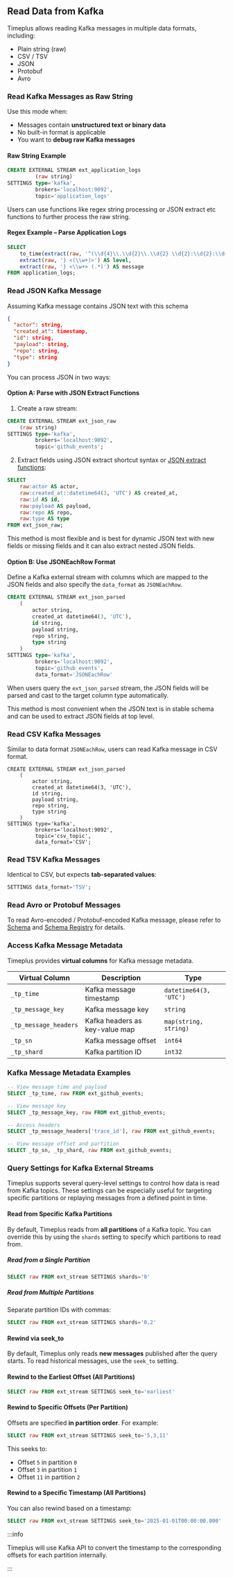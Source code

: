 ## Read Data from Kafka

Timeplus allows reading Kafka messages in multiple data formats, including:

* Plain string (raw)
* CSV / TSV
* JSON
* Protobuf
* Avro

### Read Kafka Messages as Raw String 

Use this mode when:

* Messages contain **unstructured text or binary data**
* No built-in format is applicable
* You want to **debug raw Kafka messages**

#### Raw String Example

```sql
CREATE EXTERNAL STREAM ext_application_logs
         (raw string)
SETTINGS type='kafka',
         brokers='localhost:9092',
         topic='application_logs'
```

Users can use functions like regex string processing or JSON extract etc functions to further process the raw string.

#### Regex Example – Parse Application Logs

```sql
SELECT 
    to_time(extract(raw, '^(\\d{4}\\.\\d{2}\\.\\d{2} \\d{2}:\\d{2}:\\d{2}\\.\\d+)')) AS timestamp, 
    extract(raw, '} <(\\w+)>') AS level,
    extract(raw, '} <\\w+> (.*)') AS message
FROM application_logs;
```

### Read JSON Kafka Message 

Assuming Kafka message contains JSON text with this schema

```json
{
  "actor": string,
  "created_at": timestamp,
  "id": string,
  "payload": string,
  "repo": string,
  "type": string
}
```

You can process JSON in two ways:

#### Option A: Parse with JSON Extract Functions

1. Create a raw stream:

```sql
CREATE EXTERNAL STREAM ext_json_raw
    (raw string)
SETTINGS type='kafka',
         brokers='localhost:9092',
         topic='github_events';
```

2. Extract fields using JSON extract shortcut syntax or [JSON extract functions](/functions_for_json):

```sql
SELECT 
    raw:actor AS actor,
    raw:created_at::datetime64(3, 'UTC') AS created_at,
    raw:id AS id,
    raw:payload AS payload,
    raw:repo AS repo,
    raw:type AS type
FROM ext_json_raw;
```

This method is most flexible and is best for dynamic JSON text with new fields or missing fields and it can also extract nested JSON fields. 

#### Option B: Use JSONEachRow Format

Define a Kafka external stream with columns which are mapped to the JSON fields and also specify the `data_format` as `JSONEachRow`. 

```sql
CREATE EXTERNAL STREAM ext_json_parsed
    (
        actor string,
        created_at datetime64(3, 'UTC'),
        id string,
        payload string,
        repo string,
        type string
    )
SETTINGS type='kafka',
         brokers='localhost:9092',
         topic='github_events',
         data_format='JSONEachRow'
```

When users query the `ext_json_parsed` stream, the JSON fields will be parsed and cast to the target column type automatically. 

This method is most convenient when the JSON text is in stable schema and can be used to extract JSON fields at top level.

### Read CSV Kafka Messages 

Similar to data format `JSONEachRow`, users can read Kafka message in CSV format.

```
CREATE EXTERNAL STREAM ext_json_parsed
    (
        actor string,
        created_at datetime64(3, 'UTC'),
        id string,
        payload string,
        repo string,
        type string
    )
SETTINGS type='kafka',
         brokers='localhost:9092',
         topic='csv_topic',
         data_format='CSV';
```

###  Read TSV Kafka Messages

Identical to CSV, but expects **tab-separated values**:

```sql
SETTINGS data_format='TSV';
```

### Read Avro or Protobuf Messages

To read Avro-encoded / Protobuf-encoded Kafka message, please refer to [Schema](/proton-format-schema) and [Schema Registry](/proton-schema-registry) for details.

### Access Kafka Message Metadata

Timeplus provides **virtual columns** for Kafka message metadata.

| Virtual Column        | Description                    | Type                   |
| --------------------- | ------------------------------ | ---------------------- |
| `_tp_time`            | Kafka message timestamp        | `datetime64(3, 'UTC')` |
| `_tp_message_key`     | Kafka message key              | `string`               |
| `_tp_message_headers` | Kafka headers as key-value map | `map(string, string)`  |
| `_tp_sn`              | Kafka message offset           | `int64`                |
| `_tp_shard`           | Kafka partition ID             | `int32`                |


### Kafka Message Metadata Examples

```sql
-- View message time and payload
SELECT _tp_time, raw FROM ext_github_events;

-- View message key
SELECT _tp_message_key, raw FROM ext_github_events;

-- Access headers
SELECT _tp_message_headers['trace_id'], raw FROM ext_github_events;

-- View message offset and partition
SELECT _tp_sn, _tp_shard, raw FROM ext_github_events;
```

### Query Settings for Kafka External Streams

Timeplus supports several query-level settings to control how data is read from Kafka topics. These settings can be especially useful for targeting specific partitions or replaying messages from a defined point in time.

#### Read from Specific Kafka Partitions

By default, Timeplus reads from **all partitions** of a Kafka topic. You can override this by using the `shards` setting to specify which partitions to read from.

##### Read from a Single Partition

```sql
SELECT raw FROM ext_stream SETTINGS shards='0'
```

##### Read from Multiple Partitions

Separate partition IDs with commas:

```sql
SELECT raw FROM ext_stream SETTINGS shards='0,2'
```

#### Rewind via seek_to

By default, Timeplus only reads **new messages** published after the query starts. To read historical messages, use the `seek_to` setting.

#### Rewind to the Earliest Offset (All Partitions)

```sql
SELECT raw FROM ext_stream SETTINGS seek_to='earliest'
```

#### Rewind to Specific Offsets (Per Partition)

Offsets are specified **in partition order**. For example:

```sql
SELECT raw FROM ext_stream SETTINGS seek_to='5,3,11'
```

This seeks to:

* Offset `5` in partition `0`
* Offset `3` in partition `1`
* Offset `11` in partition `2`

#### Rewind to a Specific Timestamp (All Partitions)

You can also rewind based on a timestamp:

```sql
SELECT raw FROM ext_stream SETTINGS seek_to='2025-01-01T00:00:00.000'
```

:::info

Timeplus will use Kafka API to convert the timestamp to the corresponding offsets for each partition internally.

:::
